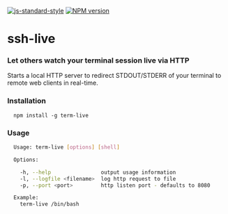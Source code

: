 
[![js-standard-style](https://img.shields.io/badge/code%20style-standard-brightgreen.svg)](http://standardjs.com/)
[![NPM version](http://img.shields.io/npm/v/term-live.svg)](https://www.npmjs.org/package/term-live)

# ssh-live

### Let others watch your terminal session live via HTTP

Starts a local HTTP server to redirect STDOUT/STDERR of your terminal to remote
web clients in real-time.

### Installation
```
  npm install -g term-live
```

### Usage
```sh
  Usage: term-live [options] [shell]

  Options:

    -h, --help                output usage information
    -l, --logfile <filename>  log http request to file
    -p, --port <port>         http listen port - defaults to 8080

  Example:
    term-live /bin/bash

```
